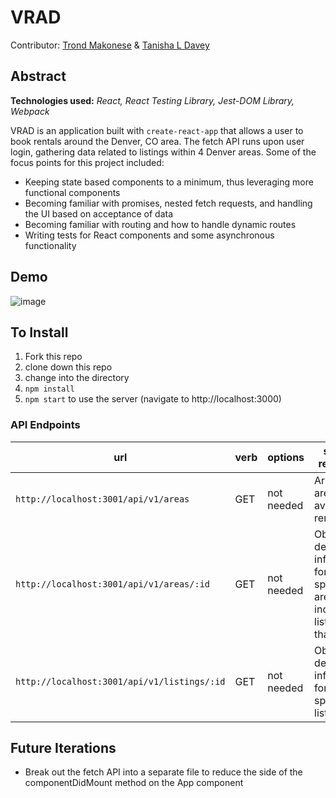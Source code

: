 # VRAD
Contributor: [Trond Makonese](https://github.com/Trond240) & [Tanisha L Davey](https://github.com/tanishalatoya)


## Abstract
**Technologies used:** _React, React Testing Library, Jest-DOM Library, Webpack_

VRAD is an application built with `create-react-app` that allows a user to book rentals around the Denver, CO area. The fetch API runs upon user login, gathering data related to listings within 4 Denver areas. Some of the focus points for this project included:

* Keeping state based components to a minimum, thus leveraging more functional components
* Becoming familiar with promises, nested fetch requests, and handling the UI based on acceptance of data
* Becoming familiar with routing and how to handle dynamic routes
* Writing tests for React components and some asynchronous functionality


## Demo
![image](https://media.giphy.com/media/d555ZiVfetDS2OPh9Q/giphy.gif)


## To Install
1. Fork this repo
1. clone down this repo
1. change into the directory
1. `npm install`
1. `npm start` to use the server (navigate to http://localhost:3000)

### API Endpoints
| url | verb | options | sample response |
| ----|------|---------|---------------- |
| `http://localhost:3001/api/v1/areas` | GET | not needed | Array of all areas available to rent |
| `http://localhost:3001/api/v1/areas/:id` | GET | not needed | Object with detailed information for a specific area, including listings for that area |
| `http://localhost:3001/api/v1/listings/:id` | GET | not needed | Object with detailed information for a specific listing |



## Future Iterations
* Break out the fetch API into a separate file to reduce the side of the componentDidMount method on the App component


